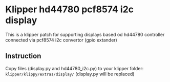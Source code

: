 
# Klipper hd44780 pcf8574 i2c display

This is a klipper patch for supporting displays based od hd44780 controller connected via pcf8574 i2c convertor (gpio extander)

## Instruction
Copy files (display.py and hd44780_i2c.py) to your klipper folder:
```klipper/klippy/extras/display/```
(display.py will be replaced)
